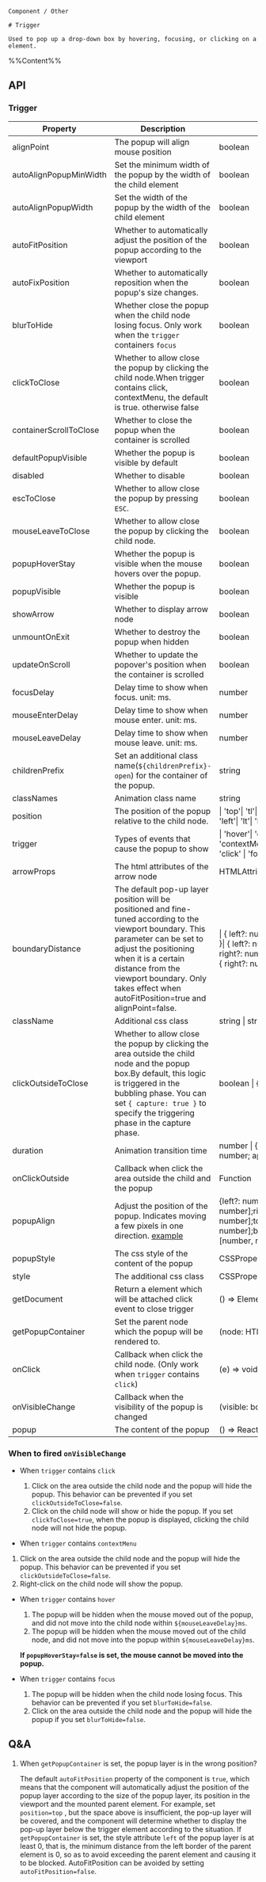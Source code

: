 `````
Component / Other

# Trigger

Used to pop up a drop-down box by hovering, focusing, or clicking on a element.
`````

%%Content%%

## API

### Trigger

|Property|Description|Type|DefaultValue|Version|
|---|---|---|---|---|
|alignPoint|The popup will align mouse position|boolean |`-`|-|
|autoAlignPopupMinWidth|Set the minimum width of the popup by the width of the child element|boolean |`-`|-|
|autoAlignPopupWidth|Set the width of the popup by the width of the child element|boolean |`-`|-|
|autoFitPosition|Whether to automatically adjust the position of the popup according to the viewport|boolean |`true`|-|
|autoFixPosition|Whether to automatically reposition when the popup's size changes.|boolean |`true`|-|
|blurToHide|Whether close the popup when the child node losing focus. Only work when the `trigger` containers `focus`|boolean |`true`|-|
|clickToClose|Whether to allow close the popup by clicking the child node.When trigger contains click, contextMenu, the default is true. otherwise false|boolean |`-`|-|
|containerScrollToClose|Whether to close the popup when the container is scrolled|boolean |`-`|2.34.0|
|defaultPopupVisible|Whether the popup is visible by default|boolean |`-`|-|
|disabled|Whether to disable|boolean |`-`|-|
|escToClose|Whether to allow close the popup by pressing `ESC`.|boolean |`-`|-|
|mouseLeaveToClose|Whether to allow close the popup by clicking the child node.|boolean |`true`|2.22.0|
|popupHoverStay|Whether the popup is visible when the mouse hovers over the popup.|boolean |`true`|-|
|popupVisible|Whether the popup is visible|boolean |`-`|-|
|showArrow|Whether to display arrow node|boolean |`-`|-|
|unmountOnExit|Whether to destroy the popup when hidden|boolean |`true`|-|
|updateOnScroll|Whether to update the popover's position when the container is scrolled|boolean |`-`|2.32.0|
|focusDelay|Delay time to show when focus. unit: ms.|number |`-`|-|
|mouseEnterDelay|Delay time to show when mouse enter. unit: ms.|number |`100`|-|
|mouseLeaveDelay|Delay time to show when mouse leave. unit: ms.|number |`100`|-|
|childrenPrefix|Set an additional class name(`${childrenPrefix}-open`) for the container of the popup.|string |`-`|-|
|classNames|Animation class name|string |`fadeIn`|-|
|position|The position of the popup relative to the child node.|\| 'top'\| 'tl'\| 'tr'\| 'bottom'\| 'bl'\| 'br'\| 'left'\| 'lt'\| 'lb'\| 'right'\| 'rt'\| 'rb' |`bottom`|-|
|trigger|Types of events that cause the popup to show|\| 'hover'\| 'click'\| 'focus'\| 'contextMenu'\| Array<'hover' \| 'click' \| 'focus' \| 'contextMenu'> |`hover`|-|
|arrowProps|The html attributes of the arrow node|HTMLAttributes&lt;HTMLDivElement&gt; |`-`|-|
|boundaryDistance|The default pop-up layer position will be positioned and fine-tuned according to the viewport boundary. This parameter can be set to adjust the positioning when it is a certain distance from the viewport boundary. Only takes effect when autoFitPosition=true and alignPoint=false.|\| { left?: number; bottom?: number }\| { left?: number; top?: number }\| { right?: number; bottom?: number }\| { right?: number; top?: number } |`-`|2.59.0|
|className|Additional css class|string \| string[] |`-`|-|
|clickOutsideToClose|Whether to allow close the popup by clicking the area outside the child node and the popup box.By default, this logic is triggered in the bubbling phase. You can set `{ capture: true }` to specify the triggering phase in the capture phase.|boolean \| { capture: boolean } |`true`|`{ capture: boolean }` in `2.55.0`|
|duration|Animation transition time|number \| { exit?: number; enter?: number; appear?: number } |`200`|-|
|onClickOutside|Callback when click the area outside the child and the popup|Function |`-`|-|
|popupAlign|Adjust the position of the popup. Indicates moving a few pixels in one direction. [example](/react/en-US/components/trigger#popupAlign)|{left?: number \| [number, number];right?: number \| [number, number];top?: number \| [number, number];bottom?: number \| [number, number];} |`{}`|-|
|popupStyle|The css style of the content of the popup|CSSProperties |`-`|-|
|style|The additional css class|CSSProperties |`-`|-|
|getDocument|Return a element which will be attached click event to close trigger|() => Element |`() => window.document`|-|
|getPopupContainer|Set the parent node which the popup will be rendered to.|(node: HTMLElement) => Element |`-`|-|
|onClick|Callback when click the child node. (Only work when `trigger` contains `click`)|(e) => void |`-`|-|
|onVisibleChange|Callback when the visibility of the popup is changed|(visible: boolean) => void |`-`|-|
|popup|The content of the popup|() => ReactNode |`-`|-|

### When to fired `onVisibleChange`

- When `trigger` contains `click`
  1. Click on the area outside the child node and the popup will hide the popup. This behavior can be prevented if you set `clickOutsideToClose=false`.
  2. Click on the child node will show or hide the popup. If you set `clickToClose=true`, when the popup is displayed, clicking the child node will not hide the popup.


-  When `trigger` contains `contextMenu`
  1. Click on the area outside the child node and the popup will hide the popup. This behavior can be prevented if you set `clickOutsideToClose=false`.
  2. Right-click on the child node will show the popup.


- When `trigger` contains `hover`
  1. The popup will be hidden when the mouse moved out of the popup, and did not move into the child node within `${mouseLeaveDelay}ms`.
  2. The popup will be hidden when the mouse moved out of the child node, and did not move into the popup within `${mouseLeaveDelay}ms`.

  **If `popupHoverStay=false` is set, the mouse cannot be moved into the popup.**

- When `trigger` contains `focus`
  1. The popup will be hidden when the child node losing focus. This behavior can be prevented if you set `blurToHide=false`.
  2. Click on the area outside the child node and the popup will hide the popup if you set `blurToHide=false`.



## Q&A

1. When `getPopupContainer` is set, the popup layer is in the wrong position?

    The default `autoFitPosition` property of the component is `true`, which means that the component will automatically adjust the position of the popup layer according to the size of the popup layer, its position in the viewport and the mounted parent element.
    For example, set `position=top` , but the space above is insufficient, the pop-up layer will be covered, and the component will determine whether to display the pop-up layer below the trigger element according to the situation.
    If `getPopupContainer` is set, the style attribute `left` of the popup layer is at least 0, that is, the minimum distance from the left border of the parent element is 0, so as to avoid exceeding the parent element and causing it to be blocked.
    AutoFitPosition can be avoided by setting `autoFitPosition=false`.
